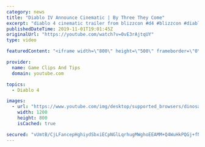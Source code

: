 ```yaml
---
category: news
title: "Diablo IV Announce Cinematic | By Three They Come"
excerpt: "diablo 4 cinematic trailer from blizzcon #d4 #blizzcon #diablo."
publishedDateTime: 2019-11-01T19:01:45Z
originalUrl: "https://youtube.com/watch?v=0vE3rAjtqUY"
type: video

featuredContent: "<iframe width=\"800\" height=\"500\" frameborder=\"0\" src=\"https://www.youtube.com/embed/0vE3rAjtqUY\" allow=\"accelerometer; autoplay; encrypted-media; gyroscope; picture-in-picture\" allowfullscreen></iframe>"

provider:
  name: Game Clips And Tips
  domain: youtube.com

topics:
  - Diablo 4

images:
  - url: "https://www.youtube.com/img/desktop/supported_browsers/dinosaur.png"
    width: 1200
    height: 800
    isCached: true

secured: "vUmtB/CjLFancepHghiydSbxiECpNGlLqrhugMWghoEEAMM+Q4WuHkPQGj+fNxcTNIzzFvUHzo0AzPJcSZIxpkiQslhqZu6SQIHHEfbdLVfqjRa9BDu96TcOwWHp/wORylMzBrGynsgkv4pfNWY6F9Vr/F+Xs3JrAr8xQ3avFgyNRMcB5gezFmf0f6e5D35LzTloibUWakQQCZ1hEjsn4kf9wUiszVtnj6J1PtJFtcNUYSXFTntJfXEKZEbf3aSMJvwK2d1YhkJdkYe1saKDcJDptfaZ1d7DQNma0j5liQAFaIxaS9adt8Bvjjajhqm+pOxvxqM8pw2eMRt+Y+uw1lFTPbi2sucDt3qe8TIfn/xPf6PvDi25WOAU6sbH9TGFd5CrnGG6WBTxVwnD3vR57Q==;jsIcEdIKTNBJY9P4girqrg=="
---
```


